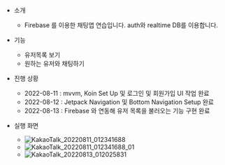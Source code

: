 - 소개
  - Firebase 를 이용한 채팅앱 연습입니다. auth와 realtime DB를 이용합니다.

- 기능
  - 유저목록 보기
  - 원하는 유저와 채팅하기

- 진행 상황
  - 2022-08-11 : mvvm, Koin Set Up 및 로그인 및 회원가입 UI 작업 완료
  - 2022-08-12 : Jetpack Navigation 및 Bottom Navigation Setup 완료
  - 2022-08-13 : Firebase 와 연동해 유저 목록을 불러오는 기능 구현 완료
  
- 실행 화면
  - ![KakaoTalk_20220811_012341688](https://user-images.githubusercontent.com/68932465/183963154-d8566196-bf0c-45c2-a87b-25cf2635ee80.jpg)
  - ![KakaoTalk_20220811_012341688_01](https://user-images.githubusercontent.com/68932465/183963161-a9c831c1-b5f3-4514-81bd-4d2c4f67b95e.jpg)
  - ![KakaoTalk_20220813_012025831](https://user-images.githubusercontent.com/68932465/184400640-892d61b1-53c1-4d25-a792-a1ac0f131c26.jpg)
